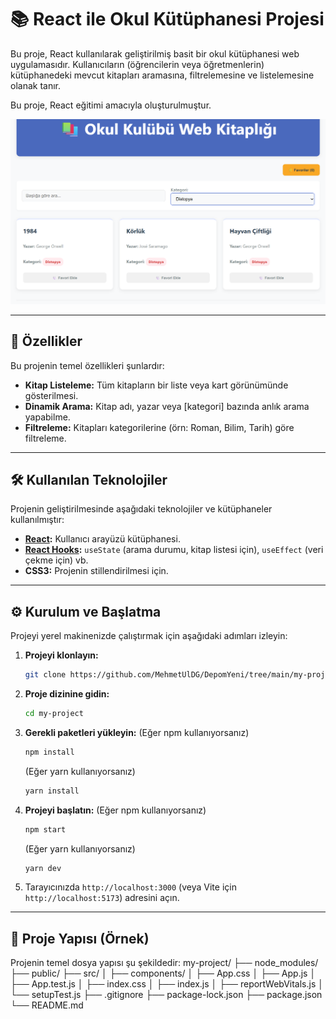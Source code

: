 # 📚 React ile Okul Kütüphanesi Projesi

Bu proje, React kullanılarak geliştirilmiş basit bir okul kütüphanesi web uygulamasıdır. Kullanıcıların (öğrencilerin veya öğretmenlerin) kütüphanedeki mevcut kitapları aramasına, filtrelemesine ve listelemesine olanak tanır.

Bu proje, React eğitimi  amacıyla oluşturulmuştur.

![web penceresi](<Ekran görüntüsü 2025-10-23 234336-1.png>)


---

## 🚀 Özellikler

Bu projenin temel özellikleri şunlardır:

* **Kitap Listeleme:** Tüm kitapların bir liste veya kart görünümünde gösterilmesi.
* **Dinamik Arama:** Kitap adı, yazar veya [kategori] bazında anlık arama yapabilme.
* **Filtreleme:**  Kitapları kategorilerine (örn: Roman, Bilim, Tarih) göre filtreleme.

---

## 🛠️ Kullanılan Teknolojiler

Projenin geliştirilmesinde aşağıdaki teknolojiler ve kütüphaneler kullanılmıştır:

* **[React](https://reactjs.org/):** Kullanıcı arayüzü kütüphanesi.
* **[React Hooks](https://reactjs.org/docs/hooks-intro.html):** `useState` (arama durumu, kitap listesi için), `useEffect` (veri çekme için) vb.
* **CSS3:** Projenin stillendirilmesi için.

---

## ⚙️ Kurulum ve Başlatma

Projeyi yerel makinenizde çalıştırmak için aşağıdaki adımları izleyin:

1.  **Projeyi klonlayın:**
    ```bash
    git clone https://github.com/MehmetUlDG/DepomYeni/tree/main/my-project.git
    ```

2.  **Proje dizinine gidin:**
    ```bash
    cd my-project
    ```

3.  **Gerekli paketleri yükleyin:**
    (Eğer npm kullanıyorsanız)
    ```bash
    npm install
    ```
    (Eğer yarn kullanıyorsanız)
    ```bash
    yarn install
    ```

4.  **Projeyi başlatın:**
    (Eğer npm kullanıyorsanız)
    ```bash
    npm start
    ```
    (Eğer yarn kullanıyorsanız)
    ```bash
    yarn dev
    ```

5.  Tarayıcınızda `http://localhost:3000` (veya Vite için `http://localhost:5173`) adresini açın.

---

## 📂 Proje Yapısı (Örnek)

Projenin temel dosya yapısı şu şekildedir:
my-project/
├── node_modules/
├── public/
├── src/
│   ├── components/
│   ├── App.css
│   ├── App.js
│   ├── App.test.js
│   ├── index.css
│   ├── index.js
│   ├── reportWebVitals.js
│   └── setupTest.js
├── .gitignore
├── package-lock.json
├── package.json
└── README.md